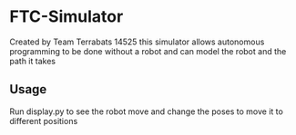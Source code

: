 # FTC-Simulator
Created by Team Terrabats 14525 this simulator allows autonomous programming 
to be done without a robot and can model the robot and the path it takes
## Usage
Run display.py to see the robot move and change the poses to move it to different positions
